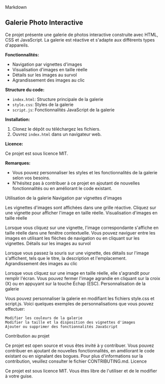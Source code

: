Markdown

## Galerie Photo Interactive

Ce projet présente une galerie de photos interactive construite avec HTML, CSS et JavaScript. La galerie est réactive et s'adapte aux différents types d'appareils.

**Fonctionnalités:**

* Navigation par vignettes d'images
* Visualisation d'images en taille réelle
* Détails sur les images au survol
* Agrandissement des images au clic

**Structure du code:**

* `index.html`: Structure principale de la galerie
* `style.css`: Styles de la galerie
* `script.js`: Fonctionnalités JavaScript de la galerie

**Installation:**

1. Clonez le dépôt ou téléchargez les fichiers.
2. Ouvrez `index.html` dans un navigateur web.

**Licence:**

Ce projet est sous licence MIT.

**Remarques:**

* Vous pouvez personnaliser les styles et les fonctionnalités de la galerie selon vos besoins.
* N'hésitez pas à contribuer à ce projet en ajoutant de nouvelles fonctionnalités ou en améliorant le code existant.

Utilisation de la galerie
Navigation par vignettes d'images

Les vignettes d'images sont affichées dans une grille réactive. Cliquez sur une vignette pour afficher l'image en taille réelle.
Visualisation d'images en taille réelle

Lorsque vous cliquez sur une vignette, l'image correspondante s'affiche en taille réelle dans une fenêtre contextuelle. Vous pouvez naviguer entre les images en utilisant les flèches de navigation ou en cliquant sur les vignettes.
Détails sur les images au survol

Lorsque vous passez la souris sur une vignette, des détails sur l'image s'affichent, tels que le titre, la description et l'emplacement.
Agrandissement des images au clic

Lorsque vous cliquez sur une image en taille réelle, elle s'agrandit pour remplir l'écran. Vous pouvez fermer l'image agrandie en cliquant sur la croix (X) ou en appuyant sur la touche Échap (ESC).
Personnalisation de la galerie

Vous pouvez personnaliser la galerie en modifiant les fichiers style.css et script.js. Voici quelques exemples de personnalisations que vous pouvez effectuer:

    Modifier les couleurs de la galerie
    Modifier la taille et la disposition des vignettes d'images
    Ajouter ou supprimer des fonctionnalités JavaScript

Contribution au projet

Ce projet est open source et vous êtes invité à y contribuer. Vous pouvez contribuer en ajoutant de nouvelles fonctionnalités, en améliorant le code existant ou en signalant des bogues. Pour plus d'informations sur la contribution, veuillez consulter le fichier CONTRIBUTING.md.
Licence

Ce projet est sous licence MIT. Vous êtes libre de l'utiliser et de le modifier à votre guise.
